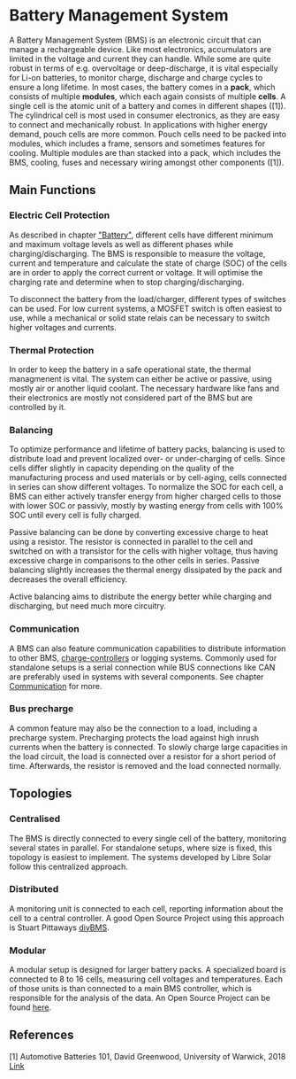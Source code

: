 # Battery Management System

A Battery Management System (BMS) is an electronic circuit that can manage a rechargeable device. Like most electronics, accumulators are limited in the voltage and current they can handle. While some are quite robust in terms of e.g. overvoltage or deep-discharge, it is vital especially for Li-on batteries, to monitor charge, discharge and charge cycles to ensure a long lifetime.
In most cases, the battery comes in a **pack**, which consists of multiple **modules**, which each again consists of multiple **cells**. A single cell is the atomic unit of a battery and comes in different shapes ([1]). The cylindrical cell is most used in consumer electronics, as they are easy to connect and mechanically robust. In applications with higher energy demand, pouch cells are more common. Pouch cells need to be packed into modules, which includes a frame, sensors and sometimes features for cooling. Multiple modules are than stacked into a pack, which includes the BMS, cooling, fuses and necessary wiring amongst other components ([1]).

## Main Functions

### Electric Cell Protection

As described in chapter ["Battery"](battery.md), different cells have different minimum and maximum voltage levels as well as different phases while charging/discharging.
The BMS is responsible to measure the voltage, current and temperature and calculate the state of charge (SOC) of the cells are in order to apply the correct current or voltage.
It will optimise the charging rate and determine when to stop charging/discharging.

To disconnect the battery from the load/charger, different types of switches can be used. For low current systems, a MOSFET switch is often easiest to use, while a mechanical or solid state relais can be necessary to switch higher voltages and currents.



### Thermal Protection

In order to keep the battery in a safe operational state, the thermal managmenent is vital. The system can either be active or passive, using mostly air or another liquid coolant. The necessary hardware like fans and their electronics are mostly not considered part of the BMS but are controlled by it.


### Balancing

To optimize performance and lifetime of battery packs, balancing is used to distribute load and prevent localized over- or under-charging of cells. Since cells differ slightly in capacity depending on the quality of the manufacturing process and used materials or by cell-aging, cells connected in series can show different voltages. To normalize the SOC for each cell, a BMS can either actively transfer energy from higher charged cells to those with lower SOC or passivly, mostly by wasting energy from cells with 100% SOC until every cell is fully charged.

Passive balancing can be done by converting excessive charge to heat using a resistor. The resistor is connected in parallel to the cell and switched on with a transistor for the cells with higher voltage, thus having excessive charge in comparisons to the other cells in series. Passive balancing slightly increases the thermal energy dissipated by the pack and decreases the overall efficiency.

Active balancing aims to distribute the energy better while charging and discharging, but need much more circuitry.

### Communication

A BMS can also feature communication capabilities to distribute information to other BMS, [charge-controllers](charge_controller.md) or logging systems. Commonly used for standalone setups is a serial connection while BUS connections like CAN are preferably used in systems with several components. See chapter [Communication](../development/communication.md) for more.

### Bus precharge

A common feature may also be the connection to a load, including a precharge system. Precharging protects the load against high inrush currents when the battery is connected. To slowly charge large capacities in the load circuit, the load is connected over a resistor for a short period of time. Afterwards, the resistor is removed and the load connected normally. 

## Topologies

### Centralised

The BMS is directly connected to every single cell of the battery, monitoring several states in parallel. For standalone setups, where size is fixed, this topology is easiest to implement. The systems developed by Libre Solar follow this centralized approach.

<fig-caption src="system/bms_centralized.svg" caption="Centralized BMS layout" num="1" />


### Distributed

A monitoring unit is connected to each cell, reporting information about the cell to a central controller. A good Open Source Project using this approach is Stuart Pittaways [diyBMS](https://github.com/stuartpittaway/diyBMSv4).

<fig-caption src="system/bms_distributed.svg" caption="Distributed BMS layout" num="2" />

### Modular

A modular setup is designed for larger battery packs. A specialized board is connected to 8 to 16 cells, measuring cell voltages and temperatures. Each of those units is than connected to a main BMS controller, which is responsible for the analysis of the data. An Open Source Project can be found [here](https://foxbms.org/).

<fig-caption src="system/bms_modular.svg" caption="Modular BMS layout" num="3" />

<h2>References</h2>

[1] Automotive Batteries 101, David Greenwood, University of Warwick,  2018 [Link](https://warwick.ac.uk/fac/sci/wmg/business/automotive_batteries_101_wmg-apc.pdf)
